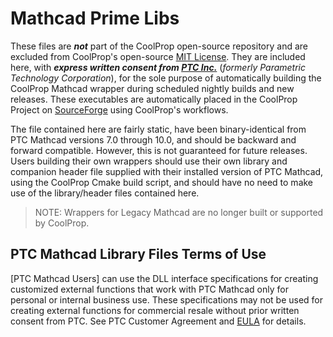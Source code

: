 Mathcad Prime Libs
==================

These files are **_not_** part of the CoolProp open-source repository and are excluded from CoolProp's open-source [MIT License](https://github.com/CoolProp/CoolProp/blob/master/LICENSE).  They are included here, with **_express written consent from [PTC Inc.](https://www.ptc.com/en)_** (_formerly Parametric Technology Corporation_), for the sole purpose of automatically building the CoolProp Mathcad wrapper during scheduled nightly builds and new releases.  These executables are automatically placed in the CoolProp Project on [SourceForge](https://sourceforge.net/projects/coolprop/) using CoolProp's workflows.

The file contained here are fairly static, have been binary-identical from PTC Mathcad versions 7.0 through 10.0, and should be backward and forward compatible.  However, this is not guaranteed for future releases.  Users building their own wrappers should use their own library and companion header file supplied with their installed version of PTC Mathcad, using the CoolProp Cmake build script, and should have no need to make use of the library/header files contained here.

> NOTE: Wrappers for Legacy Mathcad are no longer built or supported by CoolProp.

PTC Mathcad Library Files Terms of Use
--------------------------------------

[PTC Mathcad Users] can use the DLL interface specifications for creating customized external functions that work with PTC Mathcad only for personal or internal business use. These specifications may not be used for creating external functions for commercial resale without prior written consent from PTC. See PTC Customer Agreement and [EULA](https://www.ptc.com/en/documents/legal-agreements/on-premise-license-agreements) for details.


